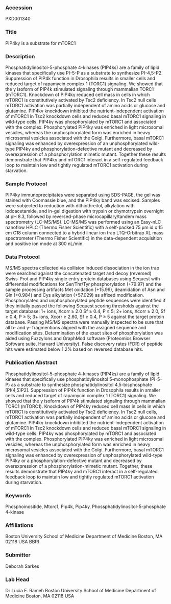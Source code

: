 ### Accession
PXD001340

### Title
PIP4kγ is a substrate for mTORC1

### Description
Phosphatidylinositol-5-phosphate 4-kinases (PIP4ks) are a family of lipid kinases that specifically use PI-5-P as a substrate to synthesize PI-4,5-P2. Suppression of PIP4k function in Drosophila results in smaller cells and reduced target of rapamycin complex 1 (TORC1) signaling. We showed that the γ isoform of PIP4k stimulated signaling through mammalian TORC1 (mTORC1). Knockdown of PIP4kγ reduced cell mass in cells in which mTORC1 is constitutively activated by Tsc2 deficiency. In Tsc2 null cells mTORC1 activation was partially independent of amino acids or glucose and glutamine. PIP4kγ knockdown inhibited the nutrient-independent activation of mTORC1 in Tsc2 knockdown cells and reduced basal mTORC1 signaling in wild-type cells. PIP4kγ was phosphorylated by mTORC1 and associated with the complex. Phosphorylated PIP4kγ was enriched in light microsomal vesicles, whereas the unphosphorylated form was enriched in heavy microsomal vesicles associated with the Golgi. Furthermore, basal mTORC1 signaling was enhanced by overexpression of an unphosphorylated wild-type PIP4kγ and phosphorylation-defective mutant and decreased by overexpression of a phosphorylation mimetic mutant. Together these results demonstrate that PIP4kγ and mTORC1 interact in a self-regulated feedback loop to maintain low and tightly regulated mTORC1 activation during starvation.

### Sample Protocol
PIP4kγ immunoprecipitates were separated using SDS-PAGE, the gel was stained with Coomassie blue, and the PIP4kγ band was excised. Samples were subjected to reduction with dithiothreitol, alkylation with iodoacetamide, and in-gel digestion with trypsin or chymotrypsin overnight at pH 8.3, followed by reversed-phase microcapillary/tandem mass spectrometry (LC-MS/MS). LC-MS/MS was performed using an Easy-nLC nanoflow HPLC (Thermo Fisher Scientific) with a self-packed 75 µm id x 15 cm C18 column connected to a hybrid linear ion trap LTQ-Orbitrap XL mass spectrometer (Thermo Fisher Scientific) in the data-dependent acquisition and positive ion mode at 300 nL/min.

### Data Protocol
MS/MS spectra collected via collision induced dissociation in the ion trap were searched against the concatenated target and decoy (reversed) Swiss-Prot and PIP4kγ  single entry protein databases using Sequest with differential modifications for Ser/Thr/Tyr phosphorylation (+79.97) and the sample processing artifacts Met oxidation (+15.99), deamidation of Asn and Gln (+0.984) and Cys alkylation (+57.029) as affixed modification. Phosphorylated and unphosphorylated peptide sequences were identified if they initially passed the following Sequest scoring thresholds against the target database: 1+ ions, Xcorr ≥ 2.0 Sf ≥ 0.4, P ≥ 5; 2+ ions, Xcorr ≥ 2.0, Sf ≥ 0.4, P ≥ 5; 3+ ions, Xcorr ≥ 2.60, Sf ≥ 0.4, P ≥ 5 against the target protein database.  Passing MS/MS spectra were manually inspected to be sure that all b- and y- fragmentions aligned with the assigned sequence and modification sites. Determination of the exact sites of phosphorylation was aided using FuzzyIons and GraphMod software (Proteomics Browser Software suite, Harvard University). False discovery rates (FDR) of peptide hits were estimated below 1.2% based on reversed database hits.

### Publication Abstract
Phosphatidylinositol-5-phosphate 4-kinases (PIP4ks) are a family of lipid kinases that specifically use phosphatidylinositol 5-monophosphate (PI-5-P) as a substrate to synthesize phosphatidylinositol 4,5-bisphosphate [PI(4,5)P2]. Suppression of PIP4k function in Drosophila results in smaller cells and reduced target of rapamycin complex 1 (TORC1) signaling. We showed that the &#x3b3; isoform of PIP4k stimulated signaling through mammalian TORC1 (mTORC1). Knockdown of PIP4k&#x3b3; reduced cell mass in cells in which mTORC1 is constitutively activated by Tsc2 deficiency. In Tsc2 null cells, mTORC1 activation was partially independent of amino acids or glucose and glutamine. PIP4k&#x3b3; knockdown inhibited the nutrient-independent activation of mTORC1 in Tsc2 knockdown cells and reduced basal mTORC1 signaling in wild-type cells. PIP4k&#x3b3; was phosphorylated by mTORC1 and associated with the complex. Phosphorylated PIP4k&#x3b3; was enriched in light microsomal vesicles, whereas the unphosphorylated form was enriched in heavy microsomal vesicles associated with the Golgi. Furthermore, basal mTORC1 signaling was enhanced by overexpression of unphosphorylated wild-type PIP4k&#x3b3; or a phosphorylation-defective mutant and decreased by overexpression of a phosphorylation-mimetic mutant. Together, these results demonstrate that PIP4k&#x3b3; and mTORC1 interact in a self-regulated feedback loop to maintain low and tightly regulated mTORC1 activation during starvation.

### Keywords
Phosphoinositide, Mtorc1, Pip4k, Pip4kγ, Phossphatidylinositol-5-phosphate 4-kinase

### Affiliations
Boston University School of Medicine Department of Medicine Boston, MA  02118 USA
BBRI

### Submitter
Deborah Sarkes

### Lab Head
Dr Lucia E. Rameh
Boston University School of Medicine Department of Medicine Boston, MA  02118 USA


